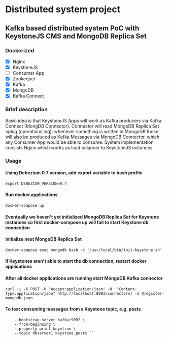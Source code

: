 # Distributed system project
## Kafka based distributed system PoC with KeystoneJS CMS and MongoDB Replica Set

### Dockerized

- [X] Nginx
- [X] KeystoneJS
- [ ] Consumer App
- [X] Zookeeper
- [X] Kafka
- [X] MongoDB
- [X] Kafka Connect

### Brief description

Basic idea is that KeystoneJS Apps will work as Kafka producers via Kafka Connect (MongDB Connector). Connector will read MongoDB Replica Set oplog (operations log); whenever something is written in MongoDB those will also be produced as Kafka Messages via MongoDB Connector, which any Consumer App would be able to consume. System implementation consists Nginx which works as load balancer to KeystoneJS instances.

### Usage

#### Using Debezium 0.7 version, add export variable to bash profile
```export DEBEZIUM_VERSION=0.7```

#### Run docker applications
```docker-compose up```

#### Eventually we haven't yet initialized MongoDB Replica Set for Keystone instances so first docker-compose up will fail to start Keystone db connection

#### Initialize next MongoDB Replica Set
```docker-compose exec mongodb bash -c '/usr/local/bin/init-keystone.sh'```

#### If Keystones aren't able to start the db connection, restart docker applications

#### After all docker applications are running start MongoDB Kafka connector
```curl -i -X POST -H "Accept:application/json" -H  "Content-Type:application/json" http://localhost:8083/connectors/ -d @register-mongodb.json```

#### To test consuming messages from a Keystone topic, e.g. posts
```docker-compose exec kafka /kafka/bin/kafka-console-consumer.sh \
    --bootstrap-server kafka:9092 \
    --from-beginning \
    --property print.key=true \
    --topic dbserver1.keystone.posts```
